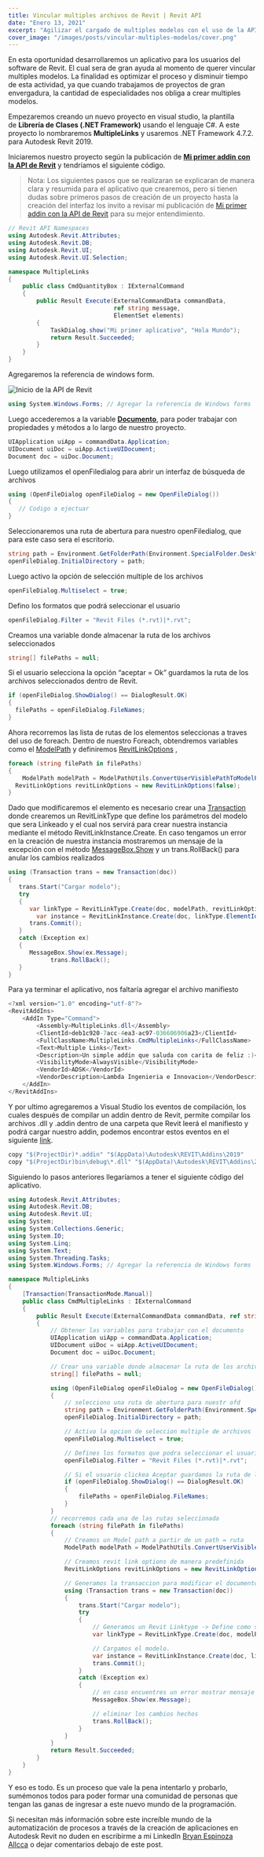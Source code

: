 ```yaml
---
title: Vincular multiples archivos de Revit | Revit API
date: "Enero 13, 2021"
excerpt: "Agilizar el cargado de multiples modelos con el uso de la API de Revit."
cover_image: "/images/posts/vincular-multiples-modelos/cover.png"
---
```

En esta oportunidad desarrollaremos un aplicativo para los usuarios del software de Revit. El cual sera de gran ayuda al momento de querer vincular multiples modelos. La finalidad es optimizar el proceso y disminuir tiempo de esta actividad, ya que cuando trabajamos de proyectos de gran envergadura, la cantidad de especialidades nos obliga a crear multiples modelos.

Empezaremos creando un nuevo proyecto en visual studio, la plantilla de **Librería de Clases (.NET Framework)** usando el lenguaje C#. A este proyecto lo nombraremos **MultipleLinks** y usaremos .NET Framework 4.7.2. para Autodesk Revit 2019.

Iniciaremos nuestro proyecto según la publicación de **[Mi primer addin con la API de Revit](https://lambda.com.pe/blog/mi-primer-addin)** y tendríamos el siguiente código.

> Nota: Los siguientes pasos que se realizaran se explicaran de manera clara y resumida para el aplicativo que crearemos, pero si tienen dudas sobre primeros pasos de creación de un proyecto hasta la creación del interfaz los invito a revisar mi publicación de [Mi primer addin con la API de Revit](https://lambda.com.pe/blog/mi-primer-addin) para su mejor entendimiento.

```csharp
// Revit API Namespaces
using Autodesk.Revit.Attributes;
using Autodesk.Revit.DB;
using Autodesk.Revit.UI;
using Autodesk.Revit.UI.Selection;

namespace MultipleLinks
{
    public class CmdQuantityBox : IExternalCommand
    {
        public Result Execute(ExternalCommandData commandData,
                              ref string message,
                              ElementSet elements)
        {
            TaskDialog.show("Mi primer aplicativo", "Hola Mundo");
            return Result.Succeeded;
        }
    }
}
```

Agregaremos la referencia de windows form.

![Inicio de la API de Revit](/images/posts/vincular-multiples-modelos/1.png)

```csharp
using System.Windows.Forms; // Agregar la referencia de Windows forms
```

Luego accederemos a la variable **[Documento](https://www.revitapidocs.com/2022/ab1718f9-45fb-b3d3-827e-32ff81cf929c.htm)**, para poder trabajar con propiedades y métodos a lo largo de nuestro proyecto.

```csharp
UIApplication uiApp = commandData.Application;
UIDocument uiDoc = uiApp.ActiveUIDocument;
Document doc = uiDoc.Document;
```

Luego utilizamos el openFiledialog para abrir un interfaz de búsqueda de archivos

```csharp
using (OpenFileDialog openFileDialog = new OpenFileDialog())
{
   // Codigo a ejectuar
}
```

Seleccionaremos una ruta de abertura para nuestro openFiledialog, que para este caso sera el escritorio.

```csharp
string path = Environment.GetFolderPath(Environment.SpecialFolder.Desktop);
openFileDialog.InitialDirectory = path;
```

Luego activo la opción de selección multiple de los archivos

```csharp
openFileDialog.Multiselect = true;
```

Defino los formatos que podrá seleccionar el usuario

```csharp
openFileDialog.Filter = "Revit Files (*.rvt)|*.rvt";
```

Creamos una variable donde almacenar la ruta de los archivos seleccionados

```csharp
string[] filePaths = null;
```

Si el usuario selecciona la opción “aceptar = Ok” guardamos la ruta de los archivos seleccionados dentro de Revit.

```csharp
if (openFileDialog.ShowDialog() == DialogResult.OK)
{
  filePaths = openFileDialog.FileNames;
}
```

Ahora recorremos las lista de rutas de los elementos seleccionas a traves del uso de foreach. Dentro de nuestro Foreach, obtendremos variables como el [ModelPath](https://www.revitapidocs.com/2019/40a84c72-e4b8-72ac-2f71-3216c66a11b3.htm) y definiremos [RevitLinkOptions](https://www.revitapidocs.com/2015/3f710983-5a4d-d515-a633-12b06a419b30.htm) ,

```csharp
foreach (string filePath in filePaths)
{
	ModelPath modelPath = ModelPathUtils.ConvertUserVisiblePathToModelPath(filePath);
  RevitLinkOptions revitLinkOptions = new RevitLinkOptions(false);
}
```

Dado que modificaremos el elemento es necesario crear una [Transaction](https://www.revitapidocs.com/2015/308ebf8d-d96d-4643-cd1d-34fffcea53fd.htm) donde crearemos un RevitLinkType que define los parámetros del modelo que sera Linkeado y el cual nos servirá para crear nuestra instancia mediante el método RevitLinkInstance.Create. En caso tengamos un error en la creación de nuestra instancia mostraremos un mensaje de la excepción con el método [MessageBox.Show](http://MessageBox.Show) y un trans.RollBack() para anular los cambios realizados

```csharp
using (Transaction trans = new Transaction(doc))
{
   trans.Start("Cargar modelo");
   try
   {
      var linkType = RevitLinkType.Create(doc, modelPath, revitLinkOptions);
	    var instance = RevitLinkInstance.Create(doc, linkType.ElementId);
      trans.Commit();
   }
   catch (Exception ex)
   {
      MessageBox.Show(ex.Message);
			trans.RollBack();
   }
}
```

Para ya terminar el aplicativo, nos faltaría agregar el archivo manifiesto

```csharp
<?xml version="1.0" encoding="utf-8"?>
<RevitAddIns>
	<AddIn Type="Command">
		<Assembly>MultipleLinks.dll</Assembly>
		<ClientId>deb1c920-7acc-4ea3-ac97-036606906a23</ClientId>
		<FullClassName>MultipleLinks.CmdMultipleLinks</FullClassName>
		<Text>Multiple Links</Text>
		<Description>Un simple addin que saluda con carita de feliz :)</Description>
		<VisibilityMode>AlwaysVisible</VisibilityMode>
		<VendorId>ADSK</VendorId>
		<VendorDescription>Lambda Ingenieria e Innovacion</VendorDescription>
	</AddIn>
</RevitAddIns>
```

Y por ultimo agregaremos a Visual Studio los eventos de compilación, los cuales después de compilar un addin dentro de Revit, permite compilar los archivos .dll y .addin dentro de una carpeta que Revit leerá el manifiesto y podrá cargar nuestro addin, podemos encontrar estos eventos en el siguiente [link](https://gist.github.com/riverscode/66b6acac8cd453ad8dac6e553fce9f56).

```csharp
copy "$(ProjectDir)*.addin" "$(AppData)\Autodesk\REVIT\Addins\2019"
copy "$(ProjectDir)bin\debug\*.dll" "$(AppData)\Autodesk\REVIT\Addins\2019"
```

Siguiendo lo pasos anteriores llegaríamos a tener el siguiente código del aplicativo.

```csharp
using Autodesk.Revit.Attributes;
using Autodesk.Revit.DB;
using Autodesk.Revit.UI;
using System;
using System.Collections.Generic;
using System.IO;
using System.Linq;
using System.Text;
using System.Threading.Tasks;
using System.Windows.Forms; // Agregar la referencia de Windows forms

namespace MultipleLinks
{
    [Transaction(TransactionMode.Manual)]
    public class CmdMultipleLinks : IExternalCommand
    {
        public Result Execute(ExternalCommandData commandData, ref string message, ElementSet elements)
        {
            // Obtener las variables para trabajar con el documento
            UIApplication uiApp = commandData.Application;
            UIDocument uiDoc = uiApp.ActiveUIDocument;
            Document doc = uiDoc.Document;

            // Crear una variable donde almacenar la ruta de los archivos seleccionados
            string[] filePaths = null;

            using (OpenFileDialog openFileDialog = new OpenFileDialog())
            {
                // selecciono una ruta de abertura para nuestr ofd
                string path = Environment.GetFolderPath(Environment.SpecialFolder.Desktop);
                openFileDialog.InitialDirectory = path;

                // Activo la opcion de seleccion multiple de archivos
                openFileDialog.Multiselect = true;

                // Defines los formatos que podra seleccionar el usuario
                openFileDialog.Filter = "Revit Files (*.rvt)|*.rvt";

                // Si el usuario clickea Aceptar guardamos la ruta de los archivos seleccionados
                if (openFileDialog.ShowDialog() == DialogResult.OK)
                {
                    filePaths = openFileDialog.FileNames;
                }
            }
            // recorremos cada una de las rutas seleccionada
            foreach (string filePath in filePaths)
            {
                // Creamos un Model path a partir de un path = ruta
                ModelPath modelPath = ModelPathUtils.ConvertUserVisiblePathToModelPath(filePath);

                // Creamos revit link options de manera predefinida
                RevitLinkOptions revitLinkOptions = new RevitLinkOptions(false);

                // Generamos la transaccion para modificar el documento
                using (Transaction trans = new Transaction(doc))
                {
                    trans.Start("Cargar modelo");
                    try
                    {
                        // Generamos un Revit Linktype -> Define como se carga el modelo linkeado
                        var linkType = RevitLinkType.Create(doc, modelPath, revitLinkOptions);

                        // Cargamos el modelo.
                        var instance = RevitLinkInstance.Create(doc, linkType.ElementId);
                        trans.Commit();
                    }
                    catch (Exception ex)
                    {
                        // en caso encuentres un error mostrar mensaje
                        MessageBox.Show(ex.Message);

                        // eliminar los cambios hechos
                        trans.RollBack();
                    }
                }
            }
            return Result.Succeeded;
        }
    }
}
```

Y eso es todo. Es un proceso que vale la pena intentarlo y probarlo, sumémonos todos para poder formar una comunidad de personas que tengan las ganas de ingresar a este nuevo mundo de la programación.

Si necesitan más información sobre este increíble mundo de la automatización de procesos a través de la creación de aplicaciones en Autodesk Revit no duden en escribirme a mi LinkedIn [Bryan Espinoza Allcca](https://www.linkedin.com/in/bryan-espinoza-bim/) o dejar comentarios debajo de este post.

